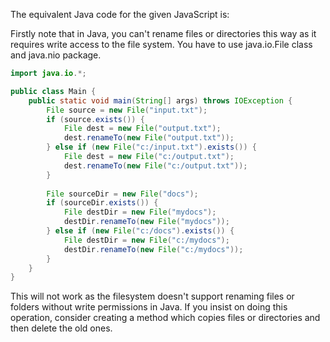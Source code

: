 The equivalent Java code for the given JavaScript is:

Firstly note that in Java, you can't rename files or directories this way as it requires write access to the file system. You have to use java.io.File class and java.nio package.

```Java
import java.io.*;

public class Main {
    public static void main(String[] args) throws IOException {
        File source = new File("input.txt");
        if (source.exists()) {
            File dest = new File("output.txt");
            dest.renameTo(new File("output.txt"));
        } else if (new File("c:/input.txt").exists()) { 
            File dest = new File("c:/output.txt");
            dest.renameTo(new File("c:/output.txt"));
        }  
      
        File sourceDir = new File("docs");
        if (sourceDir.exists()) {
            File destDir = new File("mydocs");
            destDir.renameTo(new File("mydocs"));
        } else if (new File("c:/docs").exists()) { 
            File destDir = new File("c:/mydocs");
            destDir.renameTo(new File("c:/mydocs"));
        }  
    }
}
```
This will not work as the filesystem doesn't support renaming files or folders without write permissions in Java. If you insist on doing this operation, consider creating a method which copies files or directories and then delete the old ones.
